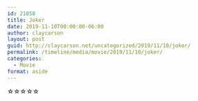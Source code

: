 ```yaml
---
id: 21058
title: Joker
date: 2019-11-10T00:00:00-06:00
author: claycarson
layout: post
guid: http://claycarson.net/uncategorized/2019/11/10/joker/
permalink: /timeline/media/movie/2019/11/10/joker/
categories:
  - Movie
format: aside
---
```

<div class="media-details"></div>

<div class="media-creator"></div>

<div class="media-rating">☆☆☆☆☆</div>